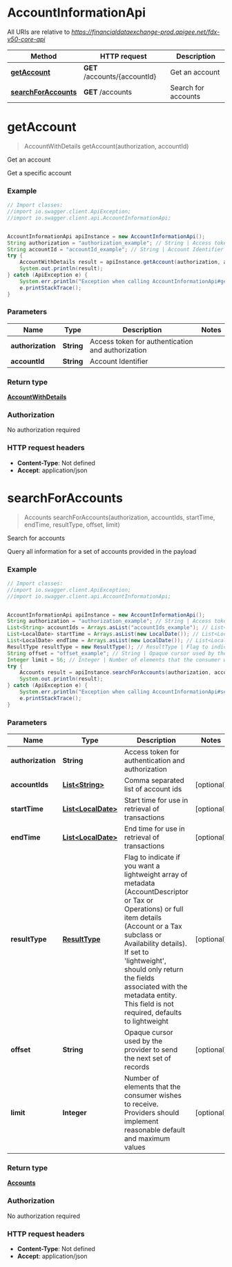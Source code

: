 # AccountInformationApi

All URIs are relative to *https://financialdataexchange-prod.apigee.net/fdx-v50-core-api*

Method | HTTP request | Description
------------- | ------------- | -------------
[**getAccount**](AccountInformationApi.md#getAccount) | **GET** /accounts/{accountId} | Get an account
[**searchForAccounts**](AccountInformationApi.md#searchForAccounts) | **GET** /accounts | Search for accounts

<a name="getAccount"></a>
# **getAccount**
> AccountWithDetails getAccount(authorization, accountId)

Get an account

Get a specific account

### Example
```java
// Import classes:
//import io.swagger.client.ApiException;
//import io.swagger.client.api.AccountInformationApi;


AccountInformationApi apiInstance = new AccountInformationApi();
String authorization = "authorization_example"; // String | Access token for authentication and authorization
String accountId = "accountId_example"; // String | Account Identifier
try {
    AccountWithDetails result = apiInstance.getAccount(authorization, accountId);
    System.out.println(result);
} catch (ApiException e) {
    System.err.println("Exception when calling AccountInformationApi#getAccount");
    e.printStackTrace();
}
```

### Parameters

Name | Type | Description  | Notes
------------- | ------------- | ------------- | -------------
 **authorization** | **String**| Access token for authentication and authorization |
 **accountId** | **String**| Account Identifier |

### Return type

[**AccountWithDetails**](AccountWithDetails.md)

### Authorization

No authorization required

### HTTP request headers

 - **Content-Type**: Not defined
 - **Accept**: application/json

<a name="searchForAccounts"></a>
# **searchForAccounts**
> Accounts searchForAccounts(authorization, accountIds, startTime, endTime, resultType, offset, limit)

Search for accounts

Query all information for a set of accounts provided in the payload

### Example
```java
// Import classes:
//import io.swagger.client.ApiException;
//import io.swagger.client.api.AccountInformationApi;


AccountInformationApi apiInstance = new AccountInformationApi();
String authorization = "authorization_example"; // String | Access token for authentication and authorization
List<String> accountIds = Arrays.asList("accountIds_example"); // List<String> | Comma separated list of account ids
List<LocalDate> startTime = Arrays.asList(new LocalDate()); // List<LocalDate> | Start time for use in retrieval of transactions
List<LocalDate> endTime = Arrays.asList(new LocalDate()); // List<LocalDate> | End time for use in retrieval of transactions
ResultType resultType = new ResultType(); // ResultType | Flag to indicate if you want a lightweight array of metadata (AccountDescriptor or Tax or Operations) or full item details (Account or a Tax subclass or Availability details). If set to 'lightweight', should only return the fields associated with the metadata entity. This field is not required, defaults to lightweight
String offset = "offset_example"; // String | Opaque cursor used by the provider to send the next set of records
Integer limit = 56; // Integer | Number of elements that the consumer wishes to receive. Providers should implement reasonable default and maximum values
try {
    Accounts result = apiInstance.searchForAccounts(authorization, accountIds, startTime, endTime, resultType, offset, limit);
    System.out.println(result);
} catch (ApiException e) {
    System.err.println("Exception when calling AccountInformationApi#searchForAccounts");
    e.printStackTrace();
}
```

### Parameters

Name | Type | Description  | Notes
------------- | ------------- | ------------- | -------------
 **authorization** | **String**| Access token for authentication and authorization |
 **accountIds** | [**List&lt;String&gt;**](String.md)| Comma separated list of account ids | [optional]
 **startTime** | [**List&lt;LocalDate&gt;**](LocalDate.md)| Start time for use in retrieval of transactions | [optional]
 **endTime** | [**List&lt;LocalDate&gt;**](LocalDate.md)| End time for use in retrieval of transactions | [optional]
 **resultType** | [**ResultType**](.md)| Flag to indicate if you want a lightweight array of metadata (AccountDescriptor or Tax or Operations) or full item details (Account or a Tax subclass or Availability details). If set to &#x27;lightweight&#x27;, should only return the fields associated with the metadata entity. This field is not required, defaults to lightweight | [optional]
 **offset** | **String**| Opaque cursor used by the provider to send the next set of records | [optional]
 **limit** | **Integer**| Number of elements that the consumer wishes to receive. Providers should implement reasonable default and maximum values | [optional]

### Return type

[**Accounts**](Accounts.md)

### Authorization

No authorization required

### HTTP request headers

 - **Content-Type**: Not defined
 - **Accept**: application/json

